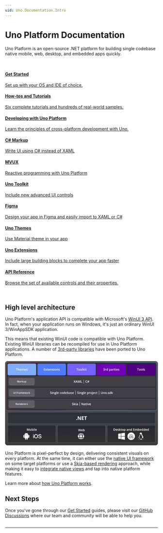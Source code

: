 ```yaml
---
uid: Uno.Documentation.Intro
---
```


# Uno Platform Documentation

<!-- markdownlint-disable MD001 -->

Uno Platform is an open-source .NET platform for building single codebase native mobile, web, desktop, and embedded apps quickly.

<br/>

<div class="row">

<!-- Get Started -->
<div class="col-md-6 col-xs-12 ">
<a href="get-started.md">
<div class="alert alert-info alert-hover">

#### Get Started

Set up with your OS and IDE of choice.

</div>
</a>
</div>

<!-- How-tos and Tutorials -->
<div class="col-md-6 col-xs-12 ">
<a href="getting-started/counterapp/get-started-counter.md">
<div class="alert alert-info alert-hover">

#### How-tos and Tutorials

Six complete tutorials and hundreds of real-world samples.

</div>
</a>
</div>

<!-- Developing with Uno Platform -->
<div class="col-md-6 col-xs-12 ">
<a href="using-uno-ui.md">
<div class="alert alert-info alert-hover">

#### Developing with Uno Platform

Learn the principles of cross-platform development with Uno.

</div>
</a>
</div>

<!-- C# Markup -->
<div class="col-md-6 col-xs-12 ">
<a href="xref:Uno.Extensions.Markup.Overview">
<div class="alert alert-info alert-hover">

#### C# Markup

Write UI using C# instead of XAML

</div>
</a>
</div>

<!-- MVUX -->
<div class="col-md-6 col-xs-12 ">
<a href="xref:Uno.Extensions.Mvux.Overview">
<div class="alert alert-info alert-hover">

#### MVUX

Reactive programming with Uno Platform

</div>
</a>
</div>

<!-- Uno Toolkit -->
<div class="col-md-6 col-xs-12 ">
<a href="xref:Toolkit.GettingStarted">
<div class="alert alert-info alert-hover">

#### Uno Toolkit

Include new advanced UI controls

</div>
</a>
</div>

<!-- Figma -->
<div class="col-md-6 col-xs-12 ">
<a href="xref:Uno.Figma.GetStarted">
<div class="alert alert-info alert-hover">

#### Figma

Design your app in Figma and easily import to XAML or C#

</div>
</a>
</div>

<!-- Uno Themes -->
<div class="col-md-6 col-xs-12 ">
<a href="external/uno.themes/doc/themes-overview.md">
<div class="alert alert-info alert-hover">

#### Uno Themes

Use Material theme in your app

</div>
</a>
</div>

<!-- Uno Extensions -->
<div class="col-md-6 col-xs-12 ">
<a href="external/uno.extensions/doc/ExtensionsOverview.md">
<div class="alert alert-info alert-hover">

#### Uno Extensions

Include large building blocks to complete your app faster

</div>
</a>
</div>

<!-- API Reference -->
<div class="col-md-6 col-xs-12 ">
<a href="implemented-views.md">
<div class="alert alert-info alert-hover">

#### API Reference

Browse the set of available controls and their properties.

</div>
</a>
</div>

</div>

<br/>

## High level architecture

Uno Platform's application API is compatible with Microsoft's [WinUI 3 API](https://learn.microsoft.com/windows/apps/winui/winui3/). In fact, when your application runs on Windows, it's just an ordinary WinUI 3/WinAppSDK application.

This means that existing WinUI code is compatible with Uno Platform. Existing WinUI libraries can be recompiled for use in Uno Platform applications. A number of [3rd-party libraries](xref:Uno.Development.SupportedLibraries) have been ported to Uno Platform.

![High-level architecture diagram - WinUI on Windows, Uno.UI on other platforms](Assets/high-level-architecture-diagram.png)

Uno Platform is pixel-perfect by design, delivering consistent visuals on every platform. At the same time, it can either use the [native UI framework](xref:uno.features.renderer.native) on some target platforms or use a [Skia-based rendering](xref:uno.features.renderer.skia) approach, while making it easy to [integrate native views](xref:Uno.Development.NativeViews) and tap into native platform features.

Learn more about [how Uno Platform works](xref:Uno.Development.HowItWorks).

## Next Steps

Once you've gone through our [Get Started](get-started.md) guides, please visit our [GitHub Discussions](https://github.com/unoplatform/uno/discussions) where our team and community will be able to help you.
<br/>
<br/>

---
